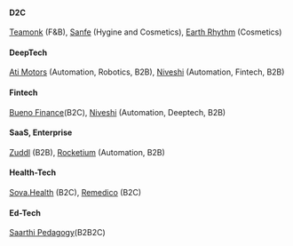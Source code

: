 
####  D2C

[Teamonk](https://teamonk.com/) (F&B),
[Sanfe](https://sanfe.in/) (Hygine and Cosmetics),
[Earth Rhythm](https://www.earthrhythm.com/) (Cosmetics)




#### DeepTech

[Ati Motors](https://www.atimotors.com/) (Automation, Robotics, B2B),
[Niveshi](http://niveshi.com/) (Automation, Fintech, B2B)


#### Fintech

[Bueno Finance](https://buenofinance.in/)(B2C),
[Niveshi](http://niveshi.com/) (Automation, Deeptech, B2B)




#### SaaS, Enterprise

[Zuddl](https://www.zuddl.com/) (B2B),
[Rocketium](https://rocketium.com/) (Automation, B2B)




#### Health-Tech

[Sova.Health](https://www.sova.health/) (B2C), 
[Remedico](https://remedicohealth.com/) (B2C)


#### Ed-Tech

[Saarthi Pedagogy](https://www.saarthipedagogy.com/)(B2B2C)
